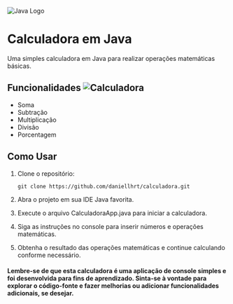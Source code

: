 ![Java Logo](https://github.com/daniellhrt/calculadora/assets/13027443/6fb5e8d9-e0b9-4fda-969d-6b9afe0127ce)
 
# Calculadora em Java

Uma simples calculadora em Java para realizar operações matemáticas básicas.

## Funcionalidades ![Calculadora](https://cdn.icon-icons.com/icons2/317/PNG/48/calculator-icon_34473.png)

- Soma
- Subtração
- Multiplicação
- Divisão
- Porcentagem

## Como Usar

1. Clone o repositório:

   ```shell
   git clone https://github.com/daniellhrt/calculadora.git

2. Abra o projeto em sua IDE Java favorita.

3. Execute o arquivo CalculadoraApp.java para iniciar a calculadora.

4. Siga as instruções no console para inserir números e operações matemáticas.

5. Obtenha o resultado das operações matemáticas e continue calculando conforme necessário.

#### Lembre-se de que esta calculadora é uma aplicação de console simples e foi desenvolvida para fins de aprendizado. Sinta-se à vontade para explorar o código-fonte e fazer melhorias ou adicionar funcionalidades adicionais, se desejar.



